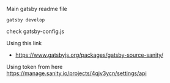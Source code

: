 Main gatsby readme file

`gatsby develop`

check gatsby-config.js

Using this link

- https://www.gatsbyjs.org/packages/gatsby-source-sanity/

Using token from here
https://manage.sanity.io/projects/4qjv3ycn/settings/api

